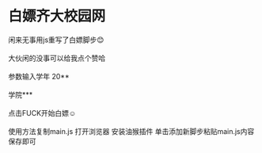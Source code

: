 # 白嫖齐大校园网
闲来无事用js重写了白嫖脚步😊<br></br>
大伙闲的没事可以给我点个赞哈<br></br>
参数输入学年 20**<br></br>
   学院***<br></br>
    点击FUCK开始白嫖☺️<br></br>
使用方法复制main.js 打开浏览器 安装油猴插件 单击添加新脚步粘贴main.js内容 保存即可

